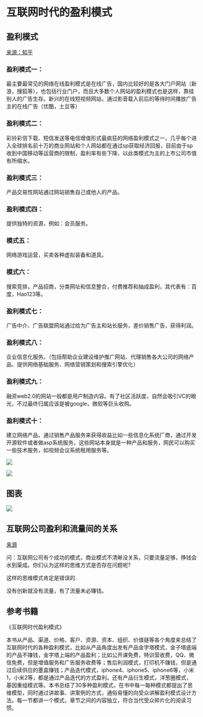 # 互联网时代的盈利模式

## 盈利模式

[来源：知乎](https://www.zhihu.com/question/19613685)

### 盈利模式一：

最主要最常见的网络在线盈利模式是在线广告，国内比较好的是各大门户网站（新浪，搜狐等），也包括行业门户，而且大多数个人网站的盈利模式也是这样，靠挂别人的广告生存。新兴的在线短视频网站，通过影音载入前后的等待时间播放广告主的在线广告（优酷，土豆等）

### 盈利模式二：

彩铃彩信下载、短信发送等电信增值形式最疯狂的网络盈利模式之一，几乎每个进入全球排名前十万的商业网站和个人网站都在通过sp获取经济回报，目前由于sp收到中国移动等运营商的限制，盈利率有些下降，以此类模式为主的上市公司市值有所缩水。

### 盈利模式三：

产品交易性网站通过网站销售自己或他人的产品。

### 盈利模式四：

提供独特的资源，例如：会员服务。

### 模式五：

网络游戏运营，买卖各种虚拟装备和道具。

### 模式六：

搜索竞排，产品招商，分类网址和信息整合，付费推荐和抽成盈利，其代表有：百度，Hao123等。

### 盈利模式七：

广告中介、广告联盟网站通过给为广告主和站长服务，差价销售广告，获得利润。

### 盈利模式八：

企业信息化服务。（包括帮助企业建设维护推广网站、代理销售各大公司的网络产品、提供网络基础服务、网络营销策划和搜索引擎优化）

### 盈利模式九：

融资web2.0的网站一般都是用户制造内容。有了社区活跃度，自然会吸引VC的眼光，不过最终归属应该是被google，微软等巨头收购。

### 盈利模式十：

建立网络产品，通过销售产品服务来获得收益比如一些信息化系统厂商，通过开发开源软件或者做asp系统服务，这些网站本身就是一种产品和服务，网民可以购买一些技术服务，如视频会议系统租用服务等。

![](https://pic2.zhimg.com/80/118faabe63e3468c82ca91171226c6bd_hd.jpg)

![](https://pic2.zhimg.com/80/0f3337d7eff34e15b3294088ce53e7d9_hd.jpg)

## 图表

![](https://pic3.zhimg.com/80/v2-a34766667909ac8a4ed3d5a6eb1ef912_hd.jpg)

## 互联网公司盈利和流量间的关系

[来源](http://lusongsong.com/info/post/232.html)

问：互联网公司有个成功的模式，商业模式不清晰没关系，只要流量足够，挣钱会水到渠成。你们认为这样的思维方式是否存在问题呢?

这样的思维模式肯定是错误的.

没有创新就没有流量，有了流量未必赚钱。

## 参考书籍

《互联网时代盈利模式》

本书从产品、渠道、价格、客户、资源、资本、组织、价值链等各个角度来总结了互联网时代的各种盈利模式，比如从产品角度出发有产品金字塔模式，金子塔底端的产品不赚钱，金字塔上端的产品盈利；比如公开课免费，特训营收费，QQ、微信免费，但是增值服务和广告服务收费等；售后利润模式，打印机不赚钱，但是通过后续供应的墨盒赚钱；产品迭代模式，iphone4、iphone5、iphone6等，小米1，小米2等，都是通过产品迭代的方式盈利。还有产品衍生模式，洋葱圈模式，基因重组模式等。本书总结了30多种盈利模式，在书中每一每种模式都提出了思维模型，同时通过讲故事、讲案例的方式，通俗易懂的向受众讲解盈利模式设计方法。每一节都讲一个模式，章节之间的内容独立，符合当代受众碎片化的阅读习惯。
